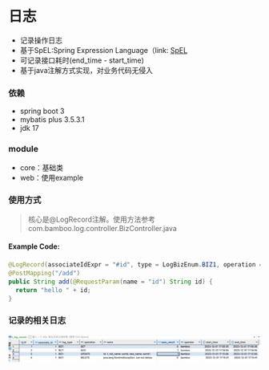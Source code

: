 # 日志
- 记录操作日志
- 基于SpEL:Spring Expression Language（link: [SpEL](https://docs.spring.io/spring-framework/docs/3.0.x/reference/expressions.html)
- 可记录接口耗时(end_time - start_time)
- 基于java注解方式实现，对业务代码无侵入

### 依赖
- spring boot 3
- mybatis plus 3.5.3.1
- jdk 17

### module
- core：基础类
- web：使用example

### 使用方式
> 核心是@LogRecord注解。使用方法参考com.bamboo.log.controller.BizController.java

#### Example Code:
``` java
@LogRecord(associateIdExpr = "#id", type = LogBizEnum.BIZ1, operation = "ADD")
@PostMapping("/add")
public String add(@RequestParam(name = "id") String id) {
  return "hello " + id;
}
```

### 记录的相关日志
![img.png](img.png)